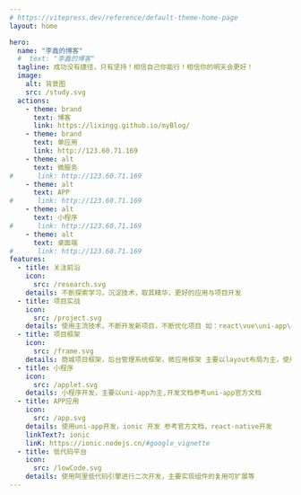 ```yaml
---
# https://vitepress.dev/reference/default-theme-home-page
layout: home

hero:
  name: "李鑫的博客"
  #  text: "李鑫的博客"
  tagline: 成功没有捷径，只有坚持！相信自己你能行！相信你的明天会更好！
  image:
    alt: 背景图
    src: /study.svg
  actions:
    - theme: brand
      text: 博客
      link: https://lixingg.github.io/myBlog/
    - theme: brand
      text: 单应用
      link: http://123.60.71.169
    - theme: alt
      text: 微服务
#      link: http://123.60.71.169
    - theme: alt
      text: APP
#      link: http://123.60.71.169      
    - theme: alt
      text: 小程序
#      link: http://123.60.71.169
    - theme: alt
      text: 桌面端
#      link: http://123.60.71.169      
features:
  - title: 关注前沿
    icon:
      src: /research.svg
    details: 不断探索学习，沉淀技术，取其精华，更好的应用与项目开发
  - title: 项目实战
    icon:
      src: /project.svg
    details: 使用主流技术，不断开发新项目，不断优化项目 如：react\vue\uni-app\小程序\APP应用\低代码平台等
  - title: 项目框架
    icon:
      src: /frame.svg
    details: 商城项目框架，后台管理系统框架，微应用框架 主要以layout布局为主，使用vue\vite\webpack\pinia\typescript\react\mobx等主流技术
  - title: 小程序
    icon:
      src: /applet.svg
    details: 小程序开发，主要以uni-app为主,开发文档参考uni-app官方文档
  - title: APP应用
    icon:
      src: /app.svg
    details: 使用uni-app开发，ionic 开发 参考官方文档，react-native开发
    linkText?: ionic
    linK: https://ionic.nodejs.cn/#google_vignette
  - title: 低代码平台
    icon:
      src: /lowCode.svg
    details: 使用阿里低代码引擎进行二次开发，主要实现组件的复用可扩展等
---
```



